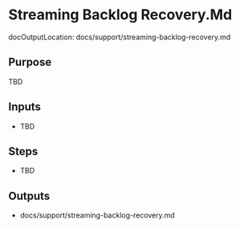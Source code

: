 # Streaming Backlog Recovery.Md

docOutputLocation: docs/support/streaming-backlog-recovery.md

## Purpose

TBD

## Inputs

- TBD

## Steps

- TBD

## Outputs

- docs/support/streaming-backlog-recovery.md
